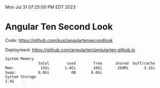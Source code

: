 Mon Jul 31 07:25:00 PM EDT 2023

# Angular Ten Second Look

Code: https://github.com/kusl/angulartensecondlook

Deployment: https://github.com/angularten/angularten.github.io

```bash
System Memory
               total        used        free      shared  buff/cache   available
Mem:            15Gi       1.4Gi        10Gi       269Mi       3.1Gi        13Gi
Swap:          8.0Gi          0B       8.0Gi
System Storage
1.5G	.
